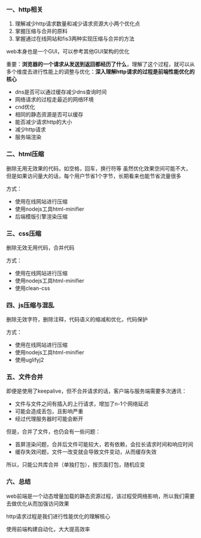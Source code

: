  ### 一、http相关
 
 1. 理解减少http请求数量和减少请求资源大小两个优化点
 2. 掌握压缩与合并的原料
 3. 掌握通过在线网站和fis3两种实现压缩与合并的方法

web本身也是一个GUI，可以参考其他GUI架构的优化

重要：**浏览器的一个请求从发送到返回都经历了什么**，理解了这个过程，就可以从多个维度去进行性能上的调整与优化：**深入理解http请求的过程是前端性能优化的核心**
- dns是否可以通过缓存减少dns查询时间
- 网络请求的过程走最近的网络环境
- cnd优化
- 相同的静态资源是否可以缓存
- 能否减少请求http的大小
- 减少http请求
- 服务端渲染

### 二、html压缩

删除无用无效果的代码，如空格，回车，换行符等
虽然优化效果空间可能不大，但是如果访问量大的话，每个用户节省1个字节，长期看来也能节省流量很多

方式：
- 使用在线网站进行压缩
- 使用nodejs工具html-minifier
- 后端模版引擎渲染压缩

### 三、css压缩
删除无效无用代码，合并代码

方式：
- 使用在线网站进行压缩
- 使用nodejs工具html-minifier
- 使用clean-css

### 四、js压缩与混乱

删除无效字符，删除注释，代码语义的缩减和优化，代码保护

方式：
- 使用在线网站进行压缩
- 使用nodejs工具html-minifier
- 使用uglifyj2

### 五、文件合并
即便是使用了keepalive，但不合并请求的话，客户端与服务端需要多次通讯：

- 文件与文件之间有插入的上行请求，增加了n-1个网络延迟
- 可能会造成丢包，且影响严重
- 经过代理服务器时可能会断开

但是，合并了文件，也仍会有一些问题：
- 首屏渲染问题，合并后文件可能较大，若有依赖，会拉长请求时间和响应时间
- 缓存失效问题，文件一改变就会导致文件变动，从而缓存失效

所以，只能公共库合并（单独打包），按页面打包，随机应变


### 六、总结

web前端是一个动态增量加载的静态资源过程，该过程受网络影响，所以我们需要去做优化从而加强访问效果

http请求过程是我们进行性能优化的理解核心

使用前端构建自动化，大大提高效率
